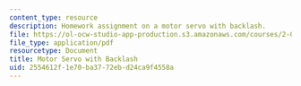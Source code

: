 ```yaml
---
content_type: resource
description: Homework assignment on a motor servo with backlash.
file: https://ol-ocw-studio-app-production.s3.amazonaws.com/courses/2-017j-design-of-electromechanical-robotic-systems-fall-2009/2554612f1e70ba3772ebd24ca9f4558a_MIT2_017JF09_p32.pdf
file_type: application/pdf
resourcetype: Document
title: Motor Servo with Backlash
uid: 2554612f-1e70-ba37-72eb-d24ca9f4558a
---
```

